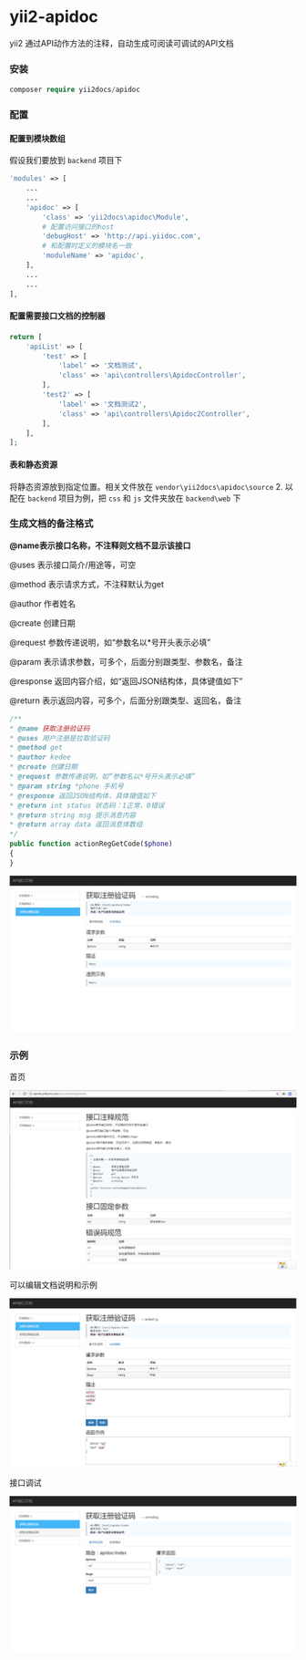 # yii2-apidoc
yii2 通过API动作方法的注释，自动生成可阅读可调试的API文档

### 安装  
```php
composer require yii2docs/apidoc
```
### 配置  
#### 配置到模块数组  
假设我们要放到 `backend` 项目下  
```php
'modules' => [
    ...
    ...
    'apidoc' => [
        'class' => 'yii2docs\apidoc\Module',
        # 配置访问接口的host
        'debugHost' => 'http://api.yiidoc.com',
        # 和配置时定义的模块名一致
        'moduleName' => 'apidoc',
    ],
    ...
    ...
],
```
<!-- more -->
#### 配置需要接口文档的控制器    

```php
return [
	'apiList' => [
		'test' => [
			'label' => '文档测试',
			'class' => 'api\controllers\ApidocController',
		],
		'test2' => [
			'label' => '文档测试2',
			'class' => 'api\controllers\Apidoc2Controller',
		],
	],
];
```
#### 表和静态资源  
将静态资源放到指定位置。相关文件放在 `vendor\yii2docs\apidoc\source` 
2. 以配在 `backend` 项目为例，把 `css` 和 `js` 文件夹放在 `backend\web` 下  


### 生成文档的备注格式   

**@name表示接口名称，不注释则文档不显示该接口**

@uses 表示接口简介/用途等，可空

@method 表示请求方式，不注释默认为get

@author 作者姓名

@create 创建日期

@request 参数传递说明，如“参数名以*号开头表示必填”

@param 表示请求参数，可多个，后面分别跟类型、参数名，备注

@response 返回内容介绍，如“返回JSON结构体，具体键值如下”

@return 表示返回内容，可多个，后面分别跟类型、返回名，备注

```php
/**
* @name 获取注册验证码
* @uses 用户注册是拉取验证码
* @method get
* @author kedee
* @create 创建日期
* @request 参数传递说明，如“参数名以*号开头表示必填”
* @param string *phone 手机号
* @response 返回JSON结构体，具体键值如下
* @return int status 状态码：1正常，0错误
* @return string msg 提示消息内容
* @return array data 返回消息体数组
*/
public function actionRegGetCode($phone)
{
}
```
![apidoc4](https://raw.githubusercontent.com/Ibunao/github-blog/master/images/yii/apidoc/apidoc4.png)  

### 示例  
首页  

![apidoc3](https://raw.githubusercontent.com/Ibunao/github-blog/master/images/yii/apidoc/apidoc3.png)  

可以编辑文档说明和示例  

![apidoc5](https://raw.githubusercontent.com/Ibunao/github-blog/master/images/yii/apidoc/apidoc5.png)  

接口调试

![apidoc6](https://raw.githubusercontent.com/Ibunao/github-blog/master/images/yii/apidoc/apidoc6.png)

